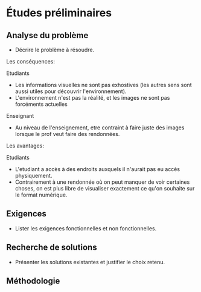 # Études préliminaires

## Analyse du problème

- Décrire le problème à résoudre.

Les conséquences:

Etudiants
+ Les informations visuelles ne sont pas exhostives (les autres sens
	sont aussi utiles pour découvrir l'environnement).
+ L'environnement n'est pas la réalité, et les images ne sont pas forcéments actuelles

Enseignant
+ Au niveau de l'enseignement, etre contraint à faire juste 
des images lorsque le prof veut faire des rendonnées.

Les avantages:

Etudiants
+ L'etudiant a accès à des endroits auxquels il n'aurait pas eu accès physiquement.
+ Contrairement à une rendonnée où on peut manquer de voir certaines choses,
  on est plus libre de visualiser exactement ce qu'on souhaite sur le format numérique.

## Exigences

- Lister les exigences fonctionnelles et non fonctionnelles.

## Recherche de solutions

- Présenter les solutions existantes et justifier le choix retenu.

## Méthodologie

